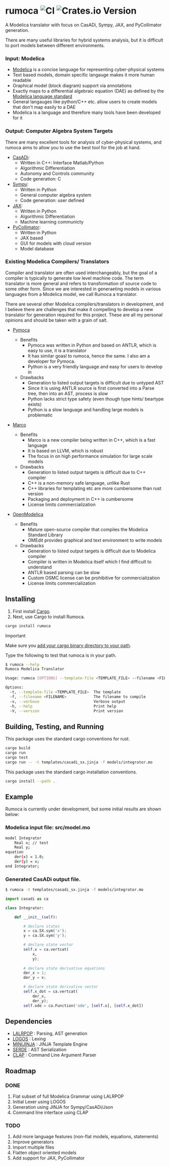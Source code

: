 # rumoca ![CI](https://github.com/jgoppert/rumoca/actions/workflows/rust.yml/badge.svg&link=https://github.com/CogniPilot/rumoca/actions) ![Crates.io Version](https://img.shields.io/crates/v/rumoca&link=https://crates.io/crates/rumoca)

A Modelica translator with focus on CasADi, Sympy, JAX, and PyCollimator generation.

There are many useful libraries for hybrid systems analysis, but it is difficult to
port models between different environments.

### **Input**: Modelica
* [Modelica](https://modelica.org/) is a concise language for representing cyber-physical systems
* Text based models, domain specific langauge makes it more human readable
* Graphical model (block diagram) support via annotations
* Exactly maps to a differential algebraic equation (DAE) as defined by the [Modelica language standard](https://specification.modelica.org/master/)
* General langauges like python/C++ etc. allow users to create models that don't map easily to a DAE
* Modelica is a language and therefore many tools have been developed for it 

### **Output**: Computer Algebra System Targets
There are many excellent tools for analysis of cyber-physical systems, and rumoca
aims to allow you to use the best tool for the job at hand.
* [CasADi](https://github.com/casadi/casadi):
    * Written in C++: Interface Matlab/Python
    * Algorithmic Differentiation
    * Autonomy and Controls community
    * Code generation: C
* [Sympy](https://github.com/sympy/sympy):
    * Written in Python
    * General computer algebra system
    * Code generation: user defined
* [JAX](https://github.com/jax-ml/jax): 
    * Written in Python
    * Algorithmic Differentiation
    * Machine learning communicty
* [PyCollimator](https://github.com/collimator-ai/pycollimator): 
    * Written in Python
    * JAX based
    * GUI for models with cloud version
    * Model database

### Existing Modelica Compilers/ Translators

Compiler and translator are often used interchangeably, but the goal of a compiler is typically 
to generate low level machine code. The term translator is more general and refers to 
transformation of source code to some other form. Since we are interested in generaeting
models in various languages from a Modelica model, we call Rumoca a translator.

There are several other Modelica compilers/translators in development, and I believe there are challenges
that make it compelling to develop a new translator for generation required for this project. These are all my personal 
opinions and should be taken with a grain of salt.

* [Pymoca](https://github.com/pymoca/pymoca)
    * Benefits
        * Pymoca was written in Python and based on ANTLR, which is easy to use, it is a translator
        * It has similar goasl to rumoca, hence the same. I also am a developer for Pymoca.
        * Python is a very friendly language and easy for users to develop in
    * Drawbacks
        * Generation to listed output targets is difficult due to untyped AST
        * Since it is using ANTLR source is first converted into a Parse tree, then into an AST, process is slow
        * Python lacks strict type safety (even though type hints/ beartype exists)
        * Python is a slow language and handling large models is problematic

* [Marco](https://github.com/marco-compiler/marco)
    * Benefits
        * Marco is a new compiler being written in C++, which is a fast language
        * It is based on LLVM, which is robust
        * The focus in on high performance simulation for large scale models
    * Drawbacks
        * Generation to listed output targets is difficult due to C++ compiler
        * C++ is a non-memory safe language, unlike Rust
        * C++ libraries for templating etc are more cumbersome than rust version
        * Packaging and deployment in C++ is cumbersome
        * License limits commercialization

* [OpenModelica](https://openmodelica.org/)
    * Benefits
        * Mature open-source compiler that compiles the Modelica Standard Library
        * OMEdit provides graphical and text environment to write models
    * Drawbacks
        * Generation to listed output targets is difficult due to Modelica compiler
        * Compiler is written in Modelica itself which I find difficult to understand
        * ANTLR based parsing can be slow
        * Custom OSMC license can be prohibitive for commercialization
        * License limits commercialization

## Installing

1. First install [Cargo](https://doc.rust-lang.org/cargo/getting-started/installation.html).
2. Next, use Cargo to install Rumoca.

```bash
cargo install rumoca
```

> [!IMPORTANT]
> Make sure you [add your cargo binary directory to your path](https://doc.rust-lang.org/book/ch14-04-installing-binaries.html).

Type the following to test that rumoca is in your path.

```bash
$ rumoca --help
Rumoca Modelica Translator

Usage: rumoca [OPTIONS] --template-file <TEMPLATE_FILE> --filename <FILENAME>

Options:
  -t, --template-file <TEMPLATE_FILE>  The template
  -f, --filename <FILENAME>            The filename to compile
  -v, --verbose                        Verbose output
  -h, --help                           Print help
  -V, --version                        Print version
```

## Building, Testing, and Running

This package uses the standard cargo conventions for rust.

```bash
cargo build
cargo run
cargo test
cargo run -- -t templates/casadi_sx.jinja -f models/integrator.mo 
```

This package uses the standard cargo installation conventions.

```bash
cargo install --path .
```

## Example

Rumoca is currently under development, but some initial results are shown below:

### Modelica input file: **src/model.mo**
```bash
model Integrator
    Real x; // test
    Real y;
equation
    der(x) = 1.0;
    der(y) = x;
end Integrator;
```

### Generated CasADi output file.
```bash
$ rumoca -t templates/casadi_sx.jinja -f models/integrator.mo 
```
```python
import casadi as ca

class Integrator:

    def __init__(self):

        # declare states
        x = ca.SX.sym('x');
        y = ca.SX.sym('y');

        # declare state vector
        self.x = ca.vertcat(
            x,
            y);
        
        # declare state derivative equations
        der_x = 1;
        der_y = x;

        # declare state derivative vector
        self.x_dot = ca.vertcat(
            der_x,
            der_y);
        self.ode = ca.Function('ode', [self.x], [self.x_dot])
```


## Dependencies

* [LALRPOP](https://github.com/lalrpop/lalrpop) : Parsing, AST generation
* [LOGOS](https://github.com/maciejhirsz/logos) : Lexing
* [MINIJINJA](https://github.com/mitsuhiko/minijinja) : JINJA Template Engine
* [SERDE](https://github.com/serde-rs/serde) : AST Serialization
* [CLAP](https://github.com/clap-rs/clap) : Command Line Argument Parser

## Roadmap

### DONE
1. Flat subset of full Modelica Grammar using LALRPOP
2. Initial Lexer using LOGOS
3. Generation using JINJA for Sympy/CasADi/Json
4. Command line interface using CLAP

### TODO
1. Add more language features (non-flat models, equations, statements)
2. Improve generators
3. Import multiple files
4. Flatten object oriented models 
5. Add support for JAX, PyCollimator
